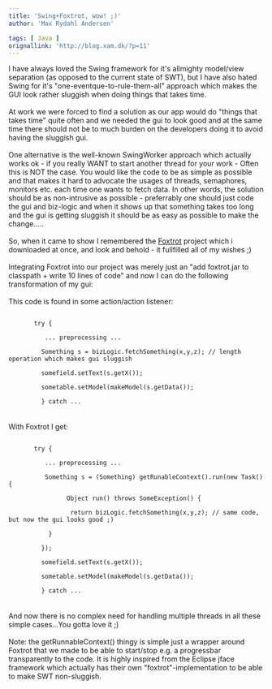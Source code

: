 ```yaml
---
title: 'Swing+Foxtrot, wow! ;)'
author: 'Max Rydahl Andersen'

tags: [ Java ]
orignallink: 'http://blog.xam.dk/?p=11'
---
```

<div><p>I have always loved the Swing framework for it's allmighty model/view separation (as opposed to the current state of SWT), but I have also hated Swing for it's "one-eventque-to-rule-them-all" approach which makes the GUI look rather sluggish when doing things that takes time.<br><br>
At work we were forced to find a solution as our app would do "things that takes time" quite often and we needed the gui to look good and at the same time there should not be to much burden on the developers doing it to avoid having the sluggish gui.<br><br>
One alternative is the well-known SwingWorker approach which actually works ok - if you really WANT to start another thread for your work - Often this is NOT the case. You would like the code to be as simple as possible and that makes it hard to advocate the usages of threads, semaphores, monitors etc. each time one wants to fetch data. In other words, the solution should be as non-intrusive as possible - preferrably one should just code the gui and biz-logic and when it shows up that something takes too long and the gui is getting sluggish it should be as easy as possible to make the change.....<br><br>
So, when it came to show I remembered the <a href="http://foxtrot.sf.net" title="Foxtrot project">Foxtrot</a> project which i downloaded at once, and look and behold - it fullfilled all of my wishes ;)<br><br>
Integrating Foxtrot into our project was merely just an "add foxtrot.jar to classpath + write 10 lines of code" and now I can do the following transformation of my gui:<br><br>
This code is found in some action/action listener:<br><code><br>
&#160;&#160;&#160;&#160;&#160;&#160;&#160;try {<br>
&#160;&#160;&#160;&#160;&#160;&#160;&#160;&#160;&#160; ... preprocessing ...<br>
&#160;&#160;&#160;&#160;&#160;&#160;&#160;&#160;&#160;Something s = bizLogic.fetchSomething(x,y,z); // length operation which makes gui sluggish<br>
&#160;&#160;&#160;&#160;&#160;&#160;&#160;&#160;&#160;somefield.setText(s.getX());<br>
&#160;&#160;&#160;&#160;&#160;&#160;&#160;&#160;&#160;sometable.setModel(makeModel(s.getData());<br>
&#160;&#160;&#160;&#160;&#160;&#160;&#160;&#160;&#160;} catch ...<br></code><br><br>
With Foxtrot I get:<br><code><br>
&#160;&#160;&#160;&#160;&#160;&#160;&#160;try {<br>
&#160;&#160;&#160;&#160;&#160;&#160;&#160;&#160;&#160; ... preprocessing ...<br>
&#160;&#160;&#160;&#160;&#160;&#160;&#160;&#160;&#160; Something s = (Something) getRunableContext().run(new Task() { <br>
&#160;&#160;&#160;&#160;&#160;&#160;&#160;&#160;&#160;&#160;&#160;&#160; &#160;&#160;&#160;Object run() throws SomeException() {<br>
&#160;&#160;&#160;&#160;&#160;&#160;&#160;&#160;&#160;&#160;&#160;&#160;&#160;&#160;&#160;&#160;&#160;return bizLogic.fetchSomething(x,y,z); // same code, but now the gui looks good ;)<br>
  &#160;&#160;&#160;&#160;&#160;&#160;&#160;&#160;&#160;}<br>
&#160;&#160;&#160;&#160;&#160;&#160;&#160;&#160;&#160;}); <br>
&#160;&#160;&#160;&#160;&#160;&#160;&#160;&#160;&#160;somefield.setText(s.getX());<br>
&#160;&#160;&#160;&#160;&#160;&#160;&#160;&#160;&#160;sometable.setModel(makeModel(s.getData());<br>
&#160;&#160;&#160;&#160;&#160;&#160;&#160;&#160;&#160;} catch ...<br></code><br><br>
And now there is no complex need for handling multiple threads in all these simple cases...You gotta love it ;)<br><br>
Note: the getRunnableContext() thingy is simple just a wrapper around Foxtrot that we made to be able to start/stop e.g. a progressbar transparently to the code. It is highly inspired from the Eclipse jface framework which actually has their own "foxtrot"-implementation to be able to make SWT non-sluggish.</p></div>
